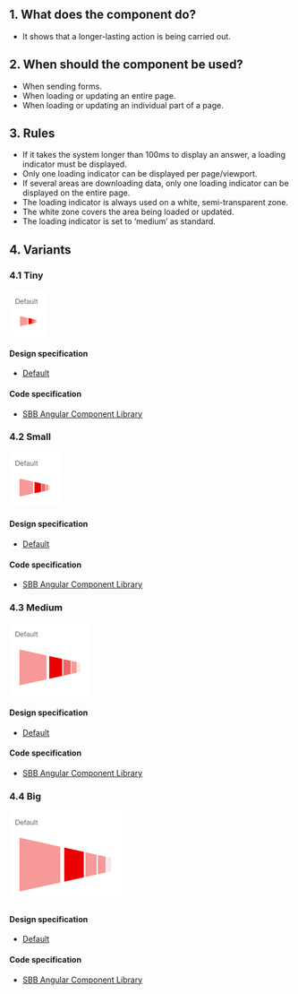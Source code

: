 ## 1. What does the component do?
* It shows that a longer-lasting action is being carried out.


## 2. When should the component be used?
* When sending forms.
* When loading or updating an entire page.
* When loading or updating an individual part of a page.


## 3. Rules
* If it takes the system longer than 100ms to display an answer, a loading indicator must be displayed.
* Only one loading indicator can be displayed per page/viewport.
* If several areas are downloading data, only one loading indicator can be displayed on the entire page.
* The loading indicator is always used on a white, semi-transparent zone.
* The white zone covers the area being loaded or updated.
* The loading indicator is set to ‘medium’ as standard.


## 4. Variants
### 4.1 Tiny
![Image of the loading indicator component in the tiny variant](https://raw.githubusercontent.com/sbb-design-systems/design-system-webapp-documentation/master/documentation/components/loadingindicator/images/Loadingindicator_Tiny.png 'class: image')

#### Design specification
*   [Default](https://sbb.invisionapp.com/d/main#/console/17140415/418229423/inspect)

#### Code specification
* [SBB Angular Component Library](https://sbb-angular.app.sbb.ch/business/components/loading)

### 4.2 Small
![Image of the loading indicator in the small variant](https://raw.githubusercontent.com/sbb-design-systems/design-system-webapp-documentation/master/documentation/components/loadingindicator/images/Loadingindicator_Small.png 'class: image')

#### Design specification
*   [Default](https://sbb.invisionapp.com/d/main#/console/17140415/418229424/inspect)

#### Code specification
* [SBB Angular Component Library](https://sbb-angular.app.sbb.ch/business/components/loading)

### 4.3 Medium 
![Image of the loading indicator component in the medium variant](https://raw.githubusercontent.com/sbb-design-systems/design-system-webapp-documentation/master/documentation/components/loadingindicator/images/Loadingindicator_Medium.png 'class: image')

#### Design specification
*   [Default](https://sbb.invisionapp.com/d/main#/console/17140415/418229425/inspect)

#### Code specification
* [SBB Angular Component Library](https://sbb-angular.app.sbb.ch/business/components/loading)

### 4.4 Big
![Image of the loading indicator component in the big variant](https://raw.githubusercontent.com/sbb-design-systems/design-system-webapp-documentation/master/documentation/components/loadingindicator/images/Loadingindicator_Big.png 'class: image')

#### Design specification
*   [Default](https://sbb.invisionapp.com/d/main#/console/17140415/418229426/inspect)

#### Code specification
* [SBB Angular Component Library](https://sbb-angular.app.sbb.ch/business/components/loading)
